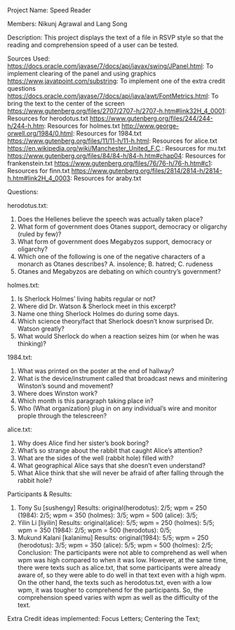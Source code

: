Project Name: Speed Reader

Members: Nikunj Agrawal and Lang Song

Description: This project displays the text of a file in RSVP style so that
the reading and comprehension speed of a user can be tested.

Sources Used: 
https://docs.oracle.com/javase/7/docs/api/javax/swing/JPanel.html: To implement clearing of the panel and using graphics
https://www.javatpoint.com/substring: To implement one of the extra credit questions
https://docs.oracle.com/javase/7/docs/api/java/awt/FontMetrics.html: To bring the text to the center of the screen
https://www.gutenberg.org/files/2707/2707-h/2707-h.htm#link32H_4_0001: Resources for herodotus.txt
https://www.gutenberg.org/files/244/244-h/244-h.htm: Resources for holmes.txt
http://www.george-orwell.org/1984/0.html: Resources for 1984.txt
https://www.gutenberg.org/files/11/11-h/11-h.html: Resources for alice.txt
https://en.wikipedia.org/wiki/Manchester_United_F.C.: Resources for mu.txt
https://www.gutenberg.org/files/84/84-h/84-h.htm#chap04: Resources for frankenstein.txt
https://www.gutenberg.org/files/76/76-h/76-h.htm#c1: Resources for finn.txt
https://www.gutenberg.org/files/2814/2814-h/2814-h.htm#link2H_4_0003:
Resources for araby.txt

Questions:

herodotus.txt:

1. Does the Hellenes believe the speech was actually taken place?
2. What form of government does Otanes support, democracy or oligarchy (ruled by few)?
3. What form of government does Megabyzos support, democracy or oligarchy?
4. Which one of the following is one of the negative characters of a monarch as Otanes describes?   A. insolence;    B. hatred;    C. rudeness
5. Otanes and Megabyzos are debating on which country’s government?

holmes.txt:

1. Is Sherlock Holmes’ living habits regular or not?
2. Where did Dr. Watson & Sherlock meet in this excerpt?
3. Name one thing Sherlock Holmes do during some days.
4. Which science theory/fact that Sherlock doesn’t know surprised Dr. Watson greatly?
5. What would Sherlock do when a reaction seizes him (or when he was thinking)?

1984.txt:

1. What was printed on the poster at the end of hallway?
2. What is the device/instrument called that broadcast news and minitering Winston’s sound and movement?
3. Where does Winston work?
4. Which month is this paragraph taking place in?
5. Who (What organization) plug in on any individual’s wire and monitor
prople through the telescreen?

alice.txt:

1.  Why does Alice find her sister’s book boring?
2.  What’s so strange about the rabbit that caught Alice’s attention?
3.  What are the sides of the well (rabbit hole) filled with?
4.  What geographical Alice says that she doesn’t even understand?
5.  What Alice think that she will never be afraid of after falling through
the rabbit hole?

Participants & Results:

1. Tony Su  [sushengy]
Results: original(herodotus): 2/5;
         wpm = 250 (1984): 2/5;
         wpm = 350 (holmes): 3/5;
         wpm = 500 (alice): 3/5;
2. Yilin Li  [liyilin]
Results: original(alice): 5/5;
         wpm = 250 (holmes): 5/5;
         wpm = 350 (1984): 2/5;
         wpm = 500 (herodotus): 0/5;
3. Mukund Kalani [kalanimu]
Results: original(1984): 5/5;
         wpm = 250 (herodotus): 3/5;
         wpm = 350 (alice): 5/5;
         wpm = 500 (holmes): 2/5;
Conclusion: The participants were not able to comprehend as well when wpm
was high compared to when it was low. However, at the same time, there were
texts such as alice.txt, that some participants were already aware of, so
they were able to do well in that text even with a high wpm. On the other
hand, the texts such as herodotus.txt, even with a low wpm, it was tougher
to comprehend for the participants. So, the comprehension speed varies with
wpm as well as the difficulty of the text.
         
Extra Credit ideas implemented: Focus Letters; Centering the Text;

